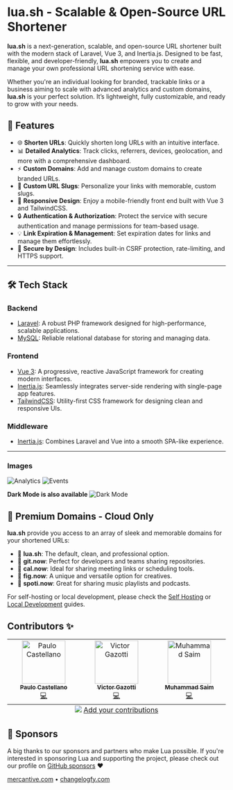 # lua.sh - Scalable & Open-Source URL Shortener

**lua.sh** is a next-generation, scalable, and open-source URL shortener built with the modern stack of Laravel, Vue 3, and Inertia.js. Designed to be fast, flexible, and developer-friendly, **lua.sh** empowers you to create and manage your own professional URL shortening service with ease.

Whether you're an individual looking for branded, trackable links or a business aiming to scale with advanced analytics and custom domains, **lua.sh** is your perfect solution. It’s lightweight, fully customizable, and ready to grow with your needs.

## 🌟 Features

- 🌐 **Shorten URLs**: Quickly shorten long URLs with an intuitive interface.
- 📊 **Detailed Analytics**: Track clicks, referrers, devices, geolocation, and more with a comprehensive dashboard.
- ⚡ **Custom Domains**: Add and manage custom domains to create branded URLs.
- 🔗 **Custom URL Slugs**: Personalize your links with memorable, custom slugs.
- 📱 **Responsive Design**: Enjoy a mobile-friendly front end built with Vue 3 and TailwindCSS.
- 🔒 **Authentication & Authorization**: Protect the service with secure authentication and manage permissions for team-based usage.
- 💡 **Link Expiration & Management**: Set expiration dates for links and manage them effortlessly.
- 🔐 **Secure by Design**: Includes built-in CSRF protection, rate-limiting, and HTTPS support.

---

## 🛠️ Tech Stack

### **Backend**
- [Laravel](https://laravel.com/): A robust PHP framework designed for high-performance, scalable applications.
- [MySQL](https://www.mysql.com/): Reliable relational database for storing and managing data.

### **Frontend**
- [Vue 3](https://vuejs.org/): A progressive, reactive JavaScript framework for creating modern interfaces.
- [Inertia.js](https://inertiajs.com/): Seamlessly integrates server-side rendering with single-page app features.
- [TailwindCSS](https://tailwindcss.com/): Utility-first CSS framework for designing clean and responsive UIs.

### **Middleware**
- [Inertia.js](https://inertiajs.com/): Combines Laravel and Vue into a smooth SPA-like experience.

---
### Images
![Analytics](.github/screenshot/analytics.png)
![Events](.github/screenshot/events.png)

**Dark Mode is also available**
![Dark Mode](.github/screenshot/events-dark.png)

## 🌟 Premium Domains - Cloud Only
**lua.sh** provide you access to an array of sleek and memorable domains for your shortened URLs:

- 🔗 **lua.sh**: The default, clean, and professional option.
- 🔗 **git.now**: Perfect for developers and teams sharing repositories.
- 🔗 **cal.now**: Ideal for sharing meeting links or scheduling tools.
- 🔗 **fig.now**: A unique and versatile option for creatives.
- 🔗 **spoti.now**: Great for sharing music playlists and podcasts.

For self-hosting or local development, please check the [Self Hosting](https://developers.lua.sh/self-hosting) or [Local Development](https://developers.lua.sh/local-development) guides.

## Contributors ✨

<!-- ALL-CONTRIBUTORS-LIST:START - Do not remove or modify this section -->
<!-- prettier-ignore-start -->
<!-- markdownlint-disable -->
<table>
  <tbody>
    <tr>
      <td align="center" valign="top" width="14.28%"><a href="https://github.com/paulocastellano"><img src="https://avatars.githubusercontent.com/u/265964?v=4?s=100" width="100px;" alt="Paulo Castellano"/><br /><sub><b>Paulo Castellano</b></sub></a><br /><a href="https://github.com/luadotsh/lua/commits?author=paulocastellano" title="Code">💻</a></td>
      <td align="center" valign="top" width="14.28%"><a href="https://conferencias.dev/"><img src="https://avatars.githubusercontent.com/u/6404401?v=4?s=100" width="100px;" alt="Victor Gazotti"/><br /><sub><b>Victor Gazotti</b></sub></a><br /><a href="https://github.com/luadotsh/lua/commits?author=Arkanius" title="Code">💻</a></td>
      <td align="center" valign="top" width="14.28%"><a href="https://muhammadsaim.com"><img src="https://avatars.githubusercontent.com/u/19898499?v=4?s=100" width="100px;" alt="Muhammad Saim"/><br /><sub><b>Muhammad Saim</b></sub></a><br /><a href="https://github.com/luadotsh/lua/commits?author=MuhammadSaim" title="Code">💻</a></td>
    </tr>
  </tbody>
  <tfoot>
    <tr>
      <td align="center" size="13px" colspan="7">
        <img src="https://raw.githubusercontent.com/all-contributors/all-contributors-cli/1b8533af435da9854653492b1327a23a4dbd0a10/assets/logo-small.svg">
          <a href="https://all-contributors.js.org/docs/en/bot/usage">Add your contributions</a>
        </img>
      </td>
    </tr>
  </tfoot>
</table>

<!-- markdownlint-restore -->
<!-- prettier-ignore-end -->

<!-- ALL-CONTRIBUTORS-LIST:END -->

## 💎 Sponsors
A big thanks to our sponsors and partners who make Lua possible. If you're interested in sponsoring Lua and supporting the project, please check out our profile on [GitHub sponsors](https://github.com/sponsors/luadotsh) ❤️

[mercantive.com](https://mercantive.com) • [changelogfy.com](https://changelogfy.com)
